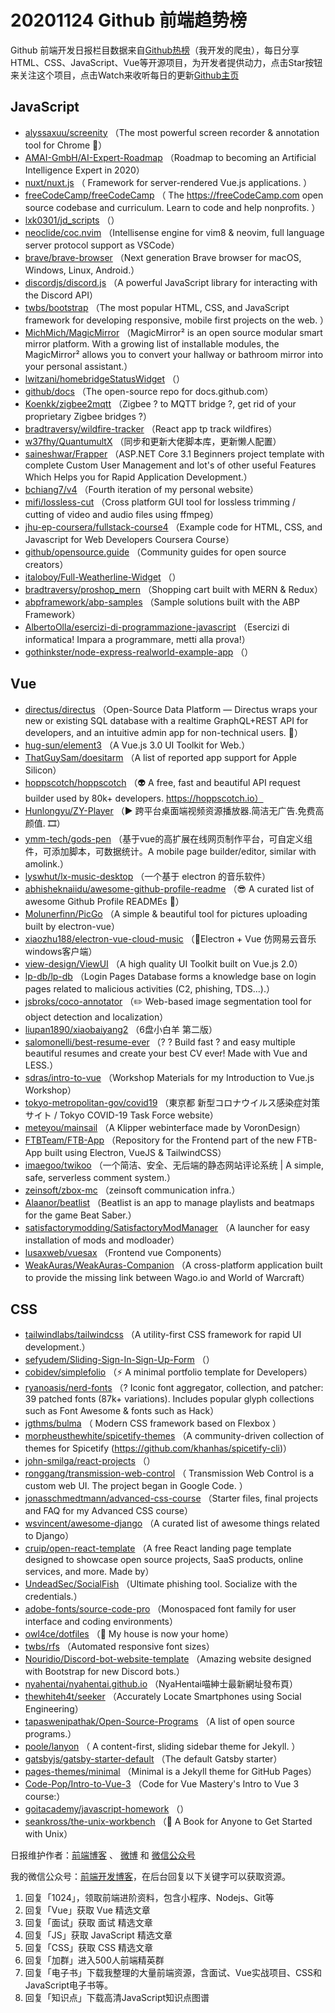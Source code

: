 # 20201124 Github 前端趋势榜

Github 前端开发日报栏目数据来自[Github热榜](https://github.qdkfweb.cn/)（我开发的爬虫），每日分享HTML、CSS、JavaScript、Vue等开源项目，为开发者提供动力，点击Star按钮来关注这个项目，点击Watch来收听每日的更新[Github主页](https://github.com/kujian/githubTrending)
## JavaScript

* [alyssaxuu/screenity](https://github.com/alyssaxuu/screenity) （The most powerful screen recorder &amp; annotation tool for Chrome &#x1f3a5;）
* [AMAI-GmbH/AI-Expert-Roadmap](https://github.com/AMAI-GmbH/AI-Expert-Roadmap) （Roadmap to becoming an Artificial Intelligence Expert in 2020）
* [nuxt/nuxt.js](https://github.com/nuxt/nuxt.js) （
        Framework for server-rendered Vue.js applications.
      ）
* [freeCodeCamp/freeCodeCamp](https://github.com/freeCodeCamp/freeCodeCamp) （
        The <a href="https://freeCodeCamp.com">https://freeCodeCamp.com</a> open source codebase and curriculum. Learn to code and help nonprofits.
      ）
* [lxk0301/jd_scripts](https://github.com/lxk0301/jd_scripts) （）
* [neoclide/coc.nvim](https://github.com/neoclide/coc.nvim) （Intellisense engine for vim8 &amp; neovim, full language server protocol support as VSCode）
* [brave/brave-browser](https://github.com/brave/brave-browser) （Next generation Brave browser for macOS, Windows, Linux, Android.）
* [discordjs/discord.js](https://github.com/discordjs/discord.js) （A powerful JavaScript library for interacting with the Discord API）
* [twbs/bootstrap](https://github.com/twbs/bootstrap) （The most popular HTML, CSS, and JavaScript framework for developing responsive, mobile first projects on the web.
      ）
* [MichMich/MagicMirror](https://github.com/MichMich/MagicMirror) （MagicMirror² is an open source modular smart mirror platform. With a growing list of installable modules, the MagicMirror² allows you to convert your hallway or bathroom mirror into your personal assistant.）
* [lwitzani/homebridgeStatusWidget](https://github.com/lwitzani/homebridgeStatusWidget) （）
* [github/docs](https://github.com/github/docs) （The open-source repo for docs.github.com）
* [Koenkk/zigbee2mqtt](https://github.com/Koenkk/zigbee2mqtt) （Zigbee ? to MQTT bridge ?, get rid of your proprietary Zigbee bridges ?）
* [bradtraversy/wildfire-tracker](https://github.com/bradtraversy/wildfire-tracker) （React app tp track wildfires）
* [w37fhy/QuantumultX](https://github.com/w37fhy/QuantumultX) （同步和更新大佬脚本库，更新懒人配置）
* [saineshwar/Frapper](https://github.com/saineshwar/Frapper) （ASP.NET Core 3.1 Beginners project template with complete Custom User Management and lot's of other useful Features Which Helps you for Rapid Application Development.）
* [bchiang7/v4](https://github.com/bchiang7/v4) （Fourth iteration of my personal website）
* [mifi/lossless-cut](https://github.com/mifi/lossless-cut) （Cross platform GUI tool for lossless trimming / cutting of video and audio files using ffmpeg）
* [jhu-ep-coursera/fullstack-course4](https://github.com/jhu-ep-coursera/fullstack-course4) （Example code for HTML, CSS, and Javascript for Web Developers Coursera Course）
* [github/opensource.guide](https://github.com/github/opensource.guide) （Community guides for open source creators）
* [italoboy/Full-Weatherline-Widget](https://github.com/italoboy/Full-Weatherline-Widget) （）
* [bradtraversy/proshop_mern](https://github.com/bradtraversy/proshop_mern) （Shopping cart built with MERN &amp; Redux）
* [abpframework/abp-samples](https://github.com/abpframework/abp-samples) （Sample solutions built with the ABP Framework）
* [AlbertoOlla/esercizi-di-programmazione-javascript](https://github.com/AlbertoOlla/esercizi-di-programmazione-javascript) （Esercizi di informatica! Impara a programmare, metti alla prova!）
* [gothinkster/node-express-realworld-example-app](https://github.com/gothinkster/node-express-realworld-example-app) （）

## Vue

* [directus/directus](https://github.com/directus/directus) （Open-Source Data Platform — Directus wraps your new or existing SQL database with a realtime GraphQL+REST API for developers, and an intuitive admin app for non-technical users. &#x1f430;）
* [hug-sun/element3](https://github.com/hug-sun/element3) （A Vue.js 3.0 UI Toolkit for Web.）
* [ThatGuySam/doesitarm](https://github.com/ThatGuySam/doesitarm) （A list of reported app support for Apple Silicon）
* [hoppscotch/hoppscotch](https://github.com/hoppscotch/hoppscotch) （&#x1f47d; A free, fast and beautiful API request builder used by 80k+ developers. https://hoppscotch.io）
* [Hunlongyu/ZY-Player](https://github.com/Hunlongyu/ZY-Player) （▶️ 跨平台桌面端视频资源播放器.简洁无广告.免费高颜值. &#x1f39e;）
* [ymm-tech/gods-pen](https://github.com/ymm-tech/gods-pen) （基于vue的高扩展在线网页制作平台，可自定义组件，可添加脚本，可数据统计。A mobile page builder/editor, similar with amolink.）
* [lyswhut/lx-music-desktop](https://github.com/lyswhut/lx-music-desktop) （一个基于 electron 的音乐软件）
* [abhisheknaiidu/awesome-github-profile-readme](https://github.com/abhisheknaiidu/awesome-github-profile-readme) （&#x1f60e; A curated list of awesome Github Profile READMEs &#x1f4dd;）
* [Molunerfinn/PicGo](https://github.com/Molunerfinn/PicGo) （A simple &amp; beautiful tool for pictures uploading built by electron-vue）
* [xiaozhu188/electron-vue-cloud-music](https://github.com/xiaozhu188/electron-vue-cloud-music) （&#x1f680;Electron + Vue 仿网易云音乐windows客户端）
* [view-design/ViewUI](https://github.com/view-design/ViewUI) （A high quality UI Toolkit built on Vue.js 2.0）
* [lp-db/lp-db](https://github.com/lp-db/lp-db) （Login Pages Database forms a knowledge base on login pages related to malicious activities (C2, phishing, TDS...).）
* [jsbroks/coco-annotator](https://github.com/jsbroks/coco-annotator) （✏️ Web-based image segmentation tool for object detection and localization）
* [liupan1890/xiaobaiyang2](https://github.com/liupan1890/xiaobaiyang2) （6盘小白羊 第二版）
* [salomonelli/best-resume-ever](https://github.com/salomonelli/best-resume-ever) （? ? Build fast ? and easy multiple beautiful resumes and create your best CV ever! Made with Vue and LESS.）
* [sdras/intro-to-vue](https://github.com/sdras/intro-to-vue) （Workshop Materials for my Introduction to Vue.js Workshop）
* [tokyo-metropolitan-gov/covid19](https://github.com/tokyo-metropolitan-gov/covid19) （東京都 新型コロナウイルス感染症対策サイト / Tokyo COVID-19 Task Force website）
* [meteyou/mainsail](https://github.com/meteyou/mainsail) （A Klipper webinterface made by VoronDesign）
* [FTBTeam/FTB-App](https://github.com/FTBTeam/FTB-App) （Repository for the Frontend part of the new FTB-App built using Electron, VueJS &amp; TailwindCSS）
* [imaegoo/twikoo](https://github.com/imaegoo/twikoo) （一个简洁、安全、无后端的静态网站评论系统 | A simple, safe, serverless comment system.）
* [zeinsoft/zbox-mc](https://github.com/zeinsoft/zbox-mc) （zeinsoft communication infra.）
* [Alaanor/beatlist](https://github.com/Alaanor/beatlist) （Beatlist is an app to manage playlists and beatmaps for the game Beat Saber.）
* [satisfactorymodding/SatisfactoryModManager](https://github.com/satisfactorymodding/SatisfactoryModManager) （A launcher for easy installation of mods and modloader）
* [lusaxweb/vuesax](https://github.com/lusaxweb/vuesax) （Frontend vue Components）
* [WeakAuras/WeakAuras-Companion](https://github.com/WeakAuras/WeakAuras-Companion) （A cross-platform application built to provide the missing link between Wago.io and World of Warcraft）

## CSS

* [tailwindlabs/tailwindcss](https://github.com/tailwindlabs/tailwindcss) （A utility-first CSS framework for rapid UI development.）
* [sefyudem/Sliding-Sign-In-Sign-Up-Form](https://github.com/sefyudem/Sliding-Sign-In-Sign-Up-Form) （）
* [cobidev/simplefolio](https://github.com/cobidev/simplefolio) （⚡️ A minimal portfolio template for Developers）
* [ryanoasis/nerd-fonts](https://github.com/ryanoasis/nerd-fonts) （? Iconic font aggregator, collection, and patcher: 39 patched fonts (87k+ variations). Includes popular glyph collections such as Font Awesome &amp; fonts such as Hack）
* [jgthms/bulma](https://github.com/jgthms/bulma) （
        Modern CSS framework based on Flexbox
      ）
* [morpheusthewhite/spicetify-themes](https://github.com/morpheusthewhite/spicetify-themes) （A community-driven collection of themes for Spicetify (https://github.com/khanhas/spicetify-cli)）
* [john-smilga/react-projects](https://github.com/john-smilga/react-projects) （）
* [ronggang/transmission-web-control](https://github.com/ronggang/transmission-web-control) （
        Transmission Web Control is a custom web UI. The project began in Google Code.
      ）
* [jonasschmedtmann/advanced-css-course](https://github.com/jonasschmedtmann/advanced-css-course) （Starter files, final projects and FAQ for my Advanced CSS course）
* [wsvincent/awesome-django](https://github.com/wsvincent/awesome-django) （A curated list of awesome things related to Django）
* [cruip/open-react-template](https://github.com/cruip/open-react-template) （A free React landing page template designed to showcase open source projects, SaaS products, online services, and more. Made by）
* [UndeadSec/SocialFish](https://github.com/UndeadSec/SocialFish) （Ultimate phishing tool. Socialize with the credentials.）
* [adobe-fonts/source-code-pro](https://github.com/adobe-fonts/source-code-pro) （Monospaced font family for user interface and coding environments）
* [owl4ce/dotfiles](https://github.com/owl4ce/dotfiles) （&#x1f3e1; My house is now your home）
* [twbs/rfs](https://github.com/twbs/rfs) （Automated responsive font sizes）
* [Nouridio/Discord-bot-website-template](https://github.com/Nouridio/Discord-bot-website-template) （Amazing website designed with Bootstrap for new Discord bots.）
* [nyahentai/nyahentai.github.io](https://github.com/nyahentai/nyahentai.github.io) （NyaHentai喵紳士最新網址發布頁）
* [thewhiteh4t/seeker](https://github.com/thewhiteh4t/seeker) （Accurately Locate Smartphones using Social Engineering）
* [tapaswenipathak/Open-Source-Programs](https://github.com/tapaswenipathak/Open-Source-Programs) （A list of open source programs.）
* [poole/lanyon](https://github.com/poole/lanyon) （
        A content-first, sliding sidebar theme for Jekyll.
      ）
* [gatsbyjs/gatsby-starter-default](https://github.com/gatsbyjs/gatsby-starter-default) （The default Gatsby starter）
* [pages-themes/minimal](https://github.com/pages-themes/minimal) （Minimal is a Jekyll theme for GitHub Pages）
* [Code-Pop/Intro-to-Vue-3](https://github.com/Code-Pop/Intro-to-Vue-3) （Code for Vue Mastery's Intro to Vue 3 course:）
* [goitacademy/javascript-homework](https://github.com/goitacademy/javascript-homework) （）
* [seankross/the-unix-workbench](https://github.com/seankross/the-unix-workbench) （&#x1f3e1; A Book for Anyone to Get Started with Unix）


日报维护作者：[前端博客](https://qdkfweb.cn/) 、 [微博](https://qdkfweb.cn/go/weibo) 和 [微信公众号](https://open.weixin.qq.com/qr/code?username=caibaojian_com)

我的微信公众号：[前端开发博客](https://open.weixin.qq.com/qr/code?username=caibaojian_com)，在后台回复以下关键字可以获取资源。

1. 回复「1024」，领取前端进阶资料，包含小程序、Nodejs、Git等
2. 回复「Vue」获取 Vue 精选文章
3. 回复「面试」获取 面试 精选文章
4. 回复「JS」获取 JavaScript 精选文章
5. 回复「CSS」获取 CSS 精选文章
6. 回复「加群」进入500人前端精英群
7. 回复「电子书」下载我整理的大量前端资源，含面试、Vue实战项目、CSS和JavaScript电子书等。
8. 回复「知识点」下载高清JavaScript知识点图谱